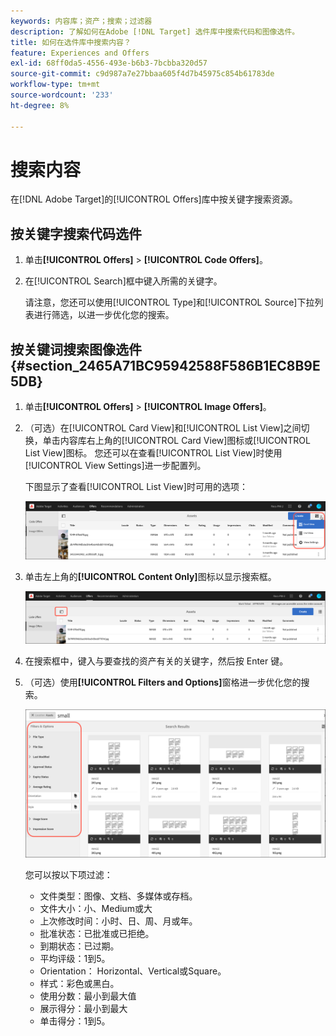```yaml
---
keywords: 内容库；资产；搜索；过滤器
description: 了解如何在Adobe [!DNL Target] 选件库中搜索代码和图像选件。
title: 如何在选件库中搜索内容？
feature: Experiences and Offers
exl-id: 68ff0da5-4556-493e-b6b3-7bcbba320d57
source-git-commit: c9d987a7e27bbaa605f4d7b45975c854b61783de
workflow-type: tm+mt
source-wordcount: '233'
ht-degree: 8%

---
```


# 搜索内容

在[!DNL Adobe Target]的[!UICONTROL Offers]库中按关键字搜索资源。

## 按关键字搜索代码选件

1. 单击&#x200B;**[!UICONTROL Offers]** > **[!UICONTROL Code Offers]**。
1. 在[!UICONTROL Search]框中键入所需的关键字。

   请注意，您还可以使用[!UICONTROL Type]和[!UICONTROL Source]下拉列表进行筛选，以进一步优化您的搜索。

## 按关键词搜索图像选件 {#section_2465A71BC95942588F586B1EC8B9E5DB}

1. 单击&#x200B;**[!UICONTROL Offers]** > **[!UICONTROL Image Offers]**。

1. （可选）在[!UICONTROL Card View]和[!UICONTROL List View]之间切换，单击内容库右上角的[!UICONTROL Card View]图标或[!UICONTROL List View]图标。 您还可以在查看[!UICONTROL List View]时使用[!UICONTROL View Settings]进一步配置列。

   下图显示了查看[!UICONTROL List View]时可用的选项：

   ![列表视图选项](/help/main/c-experiences/c-manage-content/assets/view-settings-options.png)

1. 单击左上角的&#x200B;**[!UICONTROL Content Only]**&#x200B;图标以显示搜索框。

   ![仅内容选项](/help/main/c-experiences/c-manage-content/assets/content-only.png)

1. 在搜索框中，键入与要查找的资产有关的关键字，然后按 Enter 键。

1. （可选）使用&#x200B;**[!UICONTROL Filters and Options]**&#x200B;窗格进一步优化您的搜索。

   ![筛选器和选项窗格](/help/main/c-experiences/c-manage-content/assets/filter-and-options.png)

   您可以按以下项过滤：

   * 文件类型：图像、文档、多媒体或存档。
   * 文件大小：小、Medium或大
   * 上次修改时间：小时、日、周、月或年。
   * 批准状态：已批准或已拒绝。
   * 到期状态：已过期。
   * 平均评级：1到5。
   * Orientation： Horizontal、Vertical或Square。
   * 样式：彩色或黑白。
   * 使用分数：最小到最大值
   * 展示得分：最小到最大
   * 单击得分：1到5。
